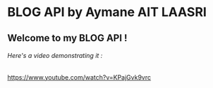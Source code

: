 # BLOG API by Aymane AIT LAASRI

## Welcome to my BLOG API !

###### Here's a video demonstrating it :

https://www.youtube.com/watch?v=KPajGvk9vrc
